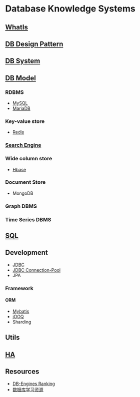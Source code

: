 # Database Knowledge Systems

## [WhatIs](WhatIs.md)

## [DB Design Pattern](db-dp/README.md)

## [DB System](db-system/README.md)

## [DB Model](db-model/README.md)
### RDBMS
* [MySQL](https://github.com/SunnnyChan/knowledge-Sys-of-MySQL)
* [MariaDB](https://www.tuicool.com/articles/fUniAbQ)
### Key-value store
* [Redis](z_KV/redis/README.md)
### [Search Engine](https://github.com/SunnnyChan/knowledge-Sys-of-SE)
### Wide column store
* [Hbase](z_Column-Store/hbase/README.md)
### Document Store
* MongoDB
### Graph DBMS
### Time Series DBMS

## [SQL](db-SQL/README.md)

## Development
* [JDBC](/db-dev/jdbc/README.md)
* [JDBC Connection-Pool](/db-dev/CP/README.md)
* JPA
### Framework
#### ORM
* [Mybatis](db-dev/ORM/mybatis/README.md)
* [jOOQ](https://segmentfault.com/a/1190000010415384?utm_source=tag-newest)
* Sharding

## Utils

## [HA](db-HA/README.md)

## Resources
* [DB-Engines Ranking](https://db-engines.com/en/ranking)
* [数据库学习资源](https://yq.aliyun.com/articles/37308?spm=a2c4e.11155435.0.0.76751373Z8lEnY)


